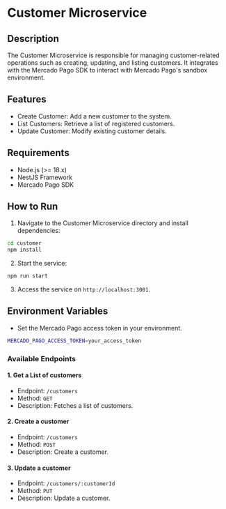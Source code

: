 # Customer Microservice

## Description

The Customer Microservice is responsible for managing customer-related operations such as creating, updating, and listing customers. It integrates with the Mercado Pago SDK to interact with Mercado Pago's sandbox environment.

## Features

- Create Customer: Add a new customer to the system.
- List Customers: Retrieve a list of registered customers.
- Update Customer: Modify existing customer details.

## Requirements

- Node.js (>= 18.x)
- NestJS Framework
- Mercado Pago SDK

## How to Run

1. Navigate to the Customer Microservice directory and install dependencies:

```bash
cd customer
npm install
```

2. Start the service:

```bash
npm run start
```

3. Access the service on `http://localhost:3001`.

## Environment Variables

- Set the Mercado Pago access token in your environment.

```bash
MERCADO_PAGO_ACCESS_TOKEN=your_access_token
```

### Available Endpoints

#### 1. Get a List of customers

- Endpoint: `/customers`
- Method: `GET`
- Description: Fetches a list of customers.

#### 2. Create a customer

- Endpoint: `/customers`
- Method: `POST`
- Description: Create a customer.

#### 3. Update a customer

- Endpoint: `/customers/:customerId`
- Method: `PUT`
- Description: Update a customer.
